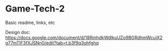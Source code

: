 # Game-Tech-2

Basic readme, links, etc

Design doc: https://docs.google.com/document/d/18RinhdkWdlkuUZo9BGRdhmWcujX2g77mTlF3fXJSNn0/edit?tab=t.b3f9q3ohfghq
